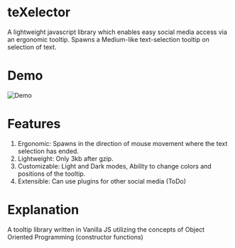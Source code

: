 # teXelector
A lightweight javascript library which enables easy social media access via an ergonomic tooltip. Spawns a Medium-like text-selection tooltip on selection of text.


# Demo
![Demo](https://github.com/prashanthwagle/teXelector/blob/master/screenshots/teXelector.gif)

# Features
1. Ergonomic: Spawns in the direction of mouse movement where the text selection has ended.
2. Lightweight: Only 3kb after gzip.
3. Customizable: Light and Dark modes, Ability to change colors and positions of the tooltip.
4. Extensible: Can use plugins for other social media (ToDo)


# Explanation
A tooltip library written in Vanilla JS utilizing the concepts of Object Oriented Programming (constructor functions)
